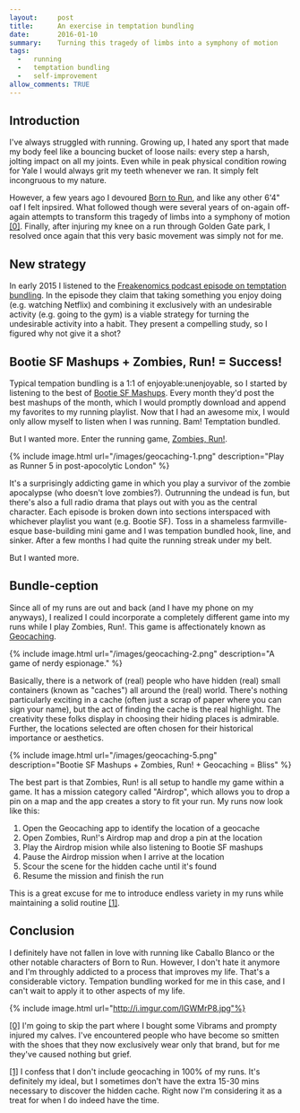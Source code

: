 ```yaml
---
layout:     post
title:      An exercise in temptation bundling
date:       2016-01-10
summary:    Turning this tragedy of limbs into a symphony of motion
tags: 
  -   running 
  -   temptation bundling
  -   self-improvement 
allow_comments: TRUE
---
```


## Introduction
I've always struggled with running. Growing up, I hated any sport that made my body feel like a bouncing bucket of loose nails: every step a harsh, jolting impact on all my joints. Even while in peak physical condition rowing for Yale I would always grit my teeth whenever we ran. It simply felt incongruous to my nature. 

However, a few years ago I devoured [Born to Run](http://www.amazon.com/Born-Run-Hidden-Superathletes-Greatest/dp/0307279189), and like any other 6'4" oaf I felt inpsired. What followed though were several years of on-again off-again attempts to transform this tragedy of limbs into a symphony of motion <a id="00" href="#01">[0]</a>. Finally, after injuring my knee on a run through Golden Gate park, I resolved once again that this very basic movement was simply not for me. 

## New strategy

In early 2015 I listened to the [Freakenomics podcast episode on temptation bundling](http://freakonomics.com/2015/03/13/when-willpower-isnt-enough-a-new-freakonomics-radio-podcast). In the episode they claim that taking something you enjoy doing (e.g. watching Netflix) and combining it exclusively with an undesirable activity (e.g. going to the gym) is a viable strategy for turning the undesirable activity into a habit. They present a compelling study, so I figured why not give it a shot?

## Bootie SF Mashups + Zombies, Run! = Success!

Typical tempation bundling is a 1:1 of enjoyable:unenjoyable, so I started by listening to the best of [Bootie SF Mashups](http://bootiemashup.com/blog/). Every month they'd post the best mashups of the month, which I would promptly download and append my favorites to my running playlist. Now that I had an awesome mix, I would only allow myself to listen when I was running. Bam! Temptation bundled. 

But I wanted more. Enter the running game, [Zombies, Run!](https://zombiesrungame.com/).

{% include image.html url="/images/geocaching-1.png" description="Play as Runner 5 in post-apocolytic London" %}

It's a surprisingly addicting game in which you play a survivor of the zombie apocalypse (who doesn't love zombies?). Outrunning the undead is fun, but there's also a full radio drama that plays out with you as the central character. Each episode is broken down into sections interspaced with whichever playlist you want (e.g. Bootie SF). Toss in a shameless farmville-esque base-building mini game and I was tempation bundled hook, line, and sinker. After a few months I had quite the running streak under my belt.

But I wanted more. 

## Bundle-ception

Since all of my runs are out and back (and I have my phone on my anyways), I realized I could incorporate a completely different game into my runs while I play Zombies, Run!. This game is affectionately known as [Geocaching](https://www.geocaching.com/guide/). 

{% include image.html url="/images/geocaching-2.png" description="A game of nerdy espionage." %}

Basically, there is a network of (real) people who have hidden (real) small containers (known as "caches") all around the (real) world. There's nothing particularly exciting in a cache (often just a scrap of paper where you can sign your name), but the act of finding the cache is the real highlight. The creativity these folks display in choosing their hiding places is admirable. Further, the locations selected are often chosen for their historical importance or aesthetics. 

{% include image.html url="/images/geocaching-5.png" description="Bootie SF Mashups + Zombies, Run! + Geocaching = Bliss" %}

The best part is that Zombies, Run! is all setup to handle my game within a game. It has a mission category called "Airdrop", which allows you to drop a pin on a map and the app creates a story to fit your run. My runs now look like this: 

1. Open the Geocaching app to identify the location of a geocache
2. Open Zombies, Run!'s Airdrop map and drop a pin at the location
3. Play the Airdrop mision while also listening to Bootie SF mashups
4. Pause the Airdrop mission when I arrive at the location
5. Scour the scene for the hidden cache until it's found
6. Resume the mission and finish the run

This is a great excuse for me to introduce endless variety in my runs while maintaining a solid routine <a id="10" href="#11">[1]</a>. 

## Conclusion

I definitely have not fallen in love with running like Caballo Blanco or the other notable characters of Born to Run. However, I don't hate it anymore and I'm throughly addicted to a process that improves my life. That's a considerable victory. Tempation bundling worked for me in this case, and I can't wait to apply it to other aspects of my life.  

{% include image.html url="http://i.imgur.com/IGWMrP8.jpg"%}

<a id="01" href="#00">[0]</a> I'm going to skip the part where I bought some Vibrams and prompty injured my calves. I've encountered people who have become so smitten with the shoes that they now exclusively wear only that brand, but for me they've caused nothing but grief. 

<a id="11" href="#10">[1]</a> I confess that I don't include geocaching in 100% of my runs. It's definitely my ideal, but I sometimes don't have the extra 15-30 mins necessary to discover the hidden cache. Right now I'm considering it as a treat for when I do indeed have the time. 

